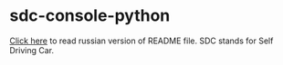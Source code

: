 # sdc-console-python 
[Click here](https://github.com/alexeysp11/sdc-console-python/README_RU.md) to read russian version of README file. 
SDC stands for Self Driving Car.  